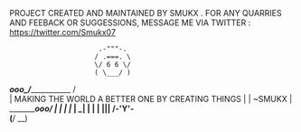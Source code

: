 PROJECT CREATED AND MAINTAINED BY SMUKX . FOR ANY QUARRIES AND FEEBACK OR SUGGESSIONS, 
MESSAGE ME VIA 
TWITTER : https://twitter.com/Smukx07


                          .-"""-.
                         / .===. \
                         \/ 6 6 \/
                         ( \___/ )
  ___________________ooo__\_____/________________________
 /                                                       \
|    MAKING THE WORLD A BETTER ONE BY CREATING THINGS     |
|                                               ~SMUKX    |
 \_________________________________ooo___________________/
                          |  |  |
                          |_ | _|
                          |  |  |
                          |__|__| 
                          /-'Y'-\
                         (__/ \__)
